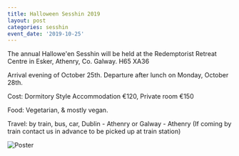 ```yaml
---
title: Halloween Sesshin 2019
layout: post
categories: sesshin
event_date: '2019-10-25'
---
```


The annual Hallowe'en Sesshin will be held at the Redemptorist Retreat Centre in Esker, Athenry, Co. Galway. H65 XA36

Arrival evening of October 25th. Departure after lunch on Monday, October 28th.

Cost: Dormitory Style Accommodation €120, Private room €150

Food: Vegetarian, & mostly vegan. 

Travel: by train, bus, car, Dublin - Athenry or Galway - Athenry
(If coming by train contact us in advance to be picked up at train station)

![Poster](http://www.zenireland.com/img/Poster_Halloween_2019-edited.jpg)